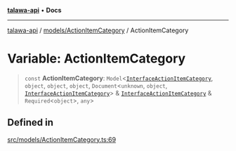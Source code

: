 [**talawa-api**](../../../README.md) • **Docs**

***

[talawa-api](../../../modules.md) / [models/ActionItemCategory](../README.md) / ActionItemCategory

# Variable: ActionItemCategory

> `const` **ActionItemCategory**: `Model`\<[`InterfaceActionItemCategory`](../interfaces/InterfaceActionItemCategory.md), `object`, `object`, `object`, `Document`\<`unknown`, `object`, [`InterfaceActionItemCategory`](../interfaces/InterfaceActionItemCategory.md)\> & [`InterfaceActionItemCategory`](../interfaces/InterfaceActionItemCategory.md) & `Required`\<`object`\>, `any`\>

## Defined in

[src/models/ActionItemCategory.ts:69](https://github.com/PalisadoesFoundation/talawa-api/blob/fe65d855b3d1e3e4af621340e7e8bfa0325634c1/src/models/ActionItemCategory.ts#L69)
